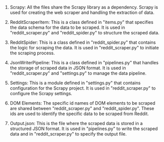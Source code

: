 1. Scrapy: All the files share the Scrapy library as a dependency. Scrapy is used for creating the web scraper and handling the extraction of data.

2. RedditScraperItem: This is a class defined in "items.py" that specifies the data schema for the data to be scraped. It is used in "reddit_scraper.py" and "reddit_spider.py" to structure the scraped data.

3. RedditSpider: This is a class defined in "reddit_spider.py" that contains the logic for scraping the data. It is used in "reddit_scraper.py" to initiate the scraping process.

4. JsonWriterPipeline: This is a class defined in "pipelines.py" that handles the storage of scraped data in JSON format. It is used in "reddit_scraper.py" and "settings.py" to manage the data pipeline.

5. Settings: This is a module defined in "settings.py" that contains configuration for the Scrapy project. It is used in "reddit_scraper.py" to configure the Scrapy settings.

6. DOM Elements: The specific id names of DOM elements to be scraped are shared between "reddit_scraper.py" and "reddit_spider.py". These ids are used to identify the specific data to be scraped from Reddit.

7. Output.json: This is the file where the scraped data is stored in a structured JSON format. It is used in "pipelines.py" to write the scraped data and in "reddit_scraper.py" to specify the output file.